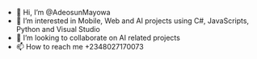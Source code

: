 - 👋 Hi, I’m @AdeosunMayowa
- 👀 I’m interested in Mobile, Web and AI projects using C#, JavaScripts, Python and Visual Studio
- 💞️ I’m looking to collaborate on AI related projects
- 📫 How to reach me +2348027170073

<!---
AdeosunMayowa/AdeosunMayowa is a ✨ special ✨ repository because its `README.md` (this file) appears on your GitHub profile.
You can click the Preview link to take a look at your changes.
--->
